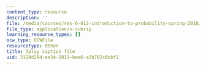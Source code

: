 ```yaml
---
content_type: resource
description: ''
file: /media/courses/res-6-012-introduction-to-probability-spring-2018/3128d29dee345011bee6a3b702c6bbf2_6stYmO_N7LI.vtt
file_type: application/x-subrip
learning_resource_types: []
ocw_type: OCWFile
resourcetype: Other
title: 3play caption file
uid: 3128d29d-ee34-5011-bee6-a3b702c6bbf2
---
```

